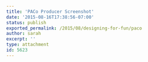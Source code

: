 ```yaml
---
title: 'PACo Producer Screenshot'
date: '2015-08-16T17:38:56-07:00'
status: publish
exported_permalink: /2015/08/designing-for-fun/paco
author: sarah
excerpt: ''
type: attachment
id: 5623
---
```

<!DOCTYPE html PUBLIC "-//W3C//DTD HTML 4.0 Transitional//EN" "http://www.w3.org/TR/REC-html40/loose.dtd">
<?xml encoding="UTF-8">
